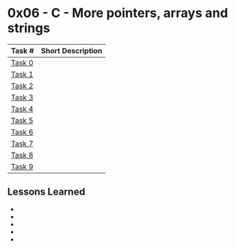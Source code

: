  # 0x06 - C - More pointers, arrays and strings
Task # | Short Description
-------|------------
[Task 0]() | 
[Task 1]() | 
[Task 2]() | 
[Task 3]() | 
[Task 4]() | 
[Task 5]() | 
[Task 6]() | 
[Task 7]() | 
[Task 8]() | 
[Task 9]() | 

 ## Lessons Learned
* 
* 
* 
*
*
